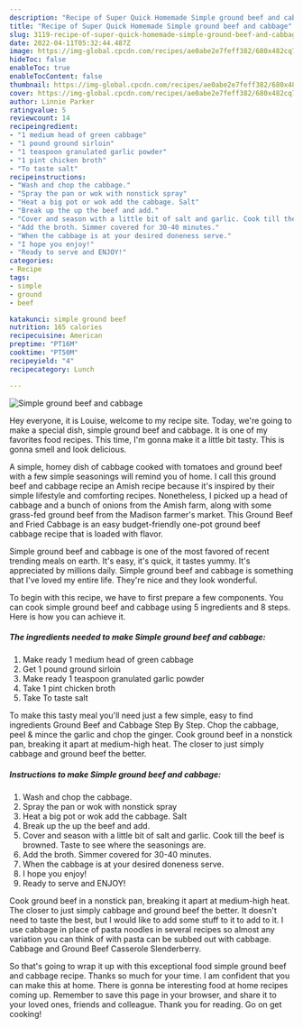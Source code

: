 ```yaml
---
description: "Recipe of Super Quick Homemade Simple ground beef and cabbage"
title: "Recipe of Super Quick Homemade Simple ground beef and cabbage"
slug: 3119-recipe-of-super-quick-homemade-simple-ground-beef-and-cabbage
date: 2022-04-11T05:32:44.487Z
image: https://img-global.cpcdn.com/recipes/ae0abe2e7feff382/680x482cq70/simple-ground-beef-and-cabbage-recipe-main-photo.jpg
hideToc: false
enableToc: true
enableTocContent: false
thumbnail: https://img-global.cpcdn.com/recipes/ae0abe2e7feff382/680x482cq70/simple-ground-beef-and-cabbage-recipe-main-photo.jpg
cover: https://img-global.cpcdn.com/recipes/ae0abe2e7feff382/680x482cq70/simple-ground-beef-and-cabbage-recipe-main-photo.jpg
author: Linnie Parker
ratingvalue: 5
reviewcount: 14
recipeingredient:
- "1 medium head of green cabbage"
- "1 pound ground sirloin"
- "1 teaspoon granulated garlic powder"
- "1 pint chicken broth"
- "To taste salt"
recipeinstructions:
- "Wash and chop the cabbage."
- "Spray the pan or wok with nonstick spray"
- "Heat a big pot or wok add the cabbage. Salt"
- "Break up the up the beef and add."
- "Cover and season with a little bit of salt and garlic. Cook till the beef is browned. Taste to see where the seasonings are."
- "Add the broth. Simmer covered for 30-40 minutes."
- "When the cabbage is at your desired doneness serve."
- "I hope you enjoy!"
- "Ready to serve and ENJOY!"
categories:
- Recipe
tags:
- simple
- ground
- beef

katakunci: simple ground beef 
nutrition: 165 calories
recipecuisine: American
preptime: "PT16M"
cooktime: "PT50M"
recipeyield: "4"
recipecategory: Lunch

---
```



![Simple ground beef and cabbage](https://img-global.cpcdn.com/recipes/ae0abe2e7feff382/680x482cq70/simple-ground-beef-and-cabbage-recipe-main-photo.jpg)

Hey everyone, it is Louise, welcome to my recipe site. Today, we're going to make a special dish, simple ground beef and cabbage. It is one of my favorites food recipes. This time, I'm gonna make it a little bit tasty. This is gonna smell and look delicious.

A simple, homey dish of cabbage cooked with tomatoes and ground beef with a few simple seasonings will remind you of home. I call this ground beef and cabbage recipe an Amish recipe because it&#39;s inspired by their simple lifestyle and comforting recipes. Nonetheless, I picked up a head of cabbage and a bunch of onions from the Amish farm, along with some grass-fed ground beef from the Madison farmer&#39;s market. This Ground Beef and Fried Cabbage is an easy budget-friendly one-pot ground beef cabbage recipe that is loaded with flavor.

Simple ground beef and cabbage is one of the most favored of recent trending meals on earth. It's easy, it's quick, it tastes yummy. It's appreciated by millions daily. Simple ground beef and cabbage is something that I've loved my entire life. They're nice and they look wonderful.


To begin with this recipe, we have to first prepare a few components. You can cook simple ground beef and cabbage using 5 ingredients and 8 steps. Here is how you can achieve it.

<!--inarticleads1-->

##### The ingredients needed to make Simple ground beef and cabbage:

1. Make ready 1 medium head of green cabbage
1. Get 1 pound ground sirloin
1. Make ready 1 teaspoon granulated garlic powder
1. Take 1 pint chicken broth
1. Take To taste salt


To make this tasty meal you&#39;ll need just a few simple, easy to find ingredients Ground Beef and Cabbage Step By Step. Chop the cabbage, peel &amp; mince the garlic and chop the ginger. Cook ground beef in a nonstick pan, breaking it apart at medium-high heat. The closer to just simply cabbage and ground beef the better. 

<!--inarticleads2-->

##### Instructions to make Simple ground beef and cabbage:

1. Wash and chop the cabbage.
1. Spray the pan or wok with nonstick spray
1. Heat a big pot or wok add the cabbage. Salt
1. Break up the up the beef and add.
1. Cover and season with a little bit of salt and garlic. Cook till the beef is browned. Taste to see where the seasonings are.
1. Add the broth. Simmer covered for 30-40 minutes.
1. When the cabbage is at your desired doneness serve.
1. I hope you enjoy!
1. Ready to serve and ENJOY!

Cook ground beef in a nonstick pan, breaking it apart at medium-high heat. The closer to just simply cabbage and ground beef the better. It doesn&#39;t need to taste the best, but I would like to add some stuff to it to add to it. I use cabbage in place of pasta noodles in several recipes so almost any variation you can think of with pasta can be subbed out with cabbage. Cabbage and Ground Beef Casserole Slenderberry. 

So that's going to wrap it up with this exceptional food simple ground beef and cabbage recipe. Thanks so much for your time. I am confident that you can make this at home. There is gonna be interesting food at home recipes coming up. Remember to save this page in your browser, and share it to your loved ones, friends and colleague. Thank you for reading. Go on get cooking!
